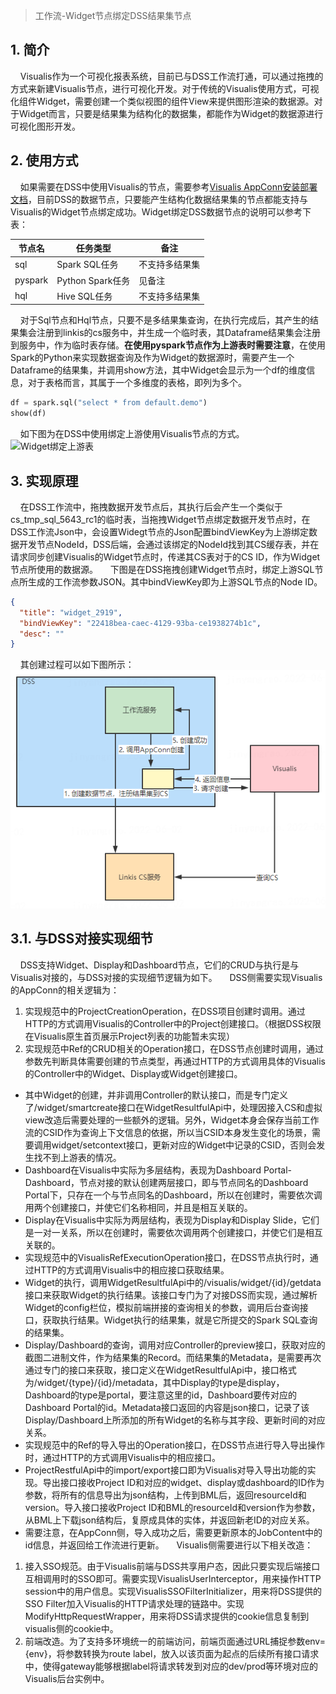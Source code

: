 > 工作流-Widget节点绑定DSS结果集节点

## 1. 简介

&nbsp;&nbsp;&nbsp;&nbsp;Visualis作为一个可视化报表系统，目前已与DSS工作流打通，可以通过拖拽的方式来新建Visualis节点，进行可视化开发。对于传统的Visualis使用方式，可视化组件Widget，需要创建一个类似视图的组件View来提供图形渲染的数据源。对于Widget而言，只要是结果集为结构化的数据集，都能作为Widget的数据源进行可视化图形开发。

## 2. 使用方式
&nbsp;&nbsp;&nbsp;&nbsp;如果需要在DSS中使用Visualis的节点，需要参考[Visualis AppConn安装部署文档]()，目前DSS的数据节点，只要能产生结构化数据结果集的节点都能支持与Visualis的Widget节点绑定成功。Widget绑定DSS数据节点的说明可以参考下表：

|节点名|任务类型|备注|
|-----|-----|-----|
|sql|Spark SQL任务|不支持多结果集|
|pyspark|Python Spark任务|见备注|
|hql|Hive SQL任务|不支持多结果集|

&nbsp;&nbsp;&nbsp;&nbsp;对于Sql节点和Hql节点，只要不是多结果集查询，在执行完成后，其产生的结果集会注册到linkis的cs服务中，并生成一个临时表，其Dataframe结果集会注册到服务中，作为临时表存储。**在使用pyspark节点作为上游表时需要注意**，在使用Spark的Python来实现数据查询及作为Widget的数据源时，需要产生一个Dataframe的结果集，并调用show方法，其中Widget会显示为一个df的维度信息，对于表格而言，其属于一个多维度的表格，即列为多个。
```python
df = spark.sql("select * from default.demo")
show(df)
```
&nbsp;&nbsp;&nbsp;&nbsp;如下图为在DSS中使用绑定上游使用Visualis节点的方式。
![Widget绑定上游表](./../images/widget_databind_sql.gif)

## 3. 实现原理
&nbsp;&nbsp;&nbsp;&nbsp;在DSS工作流中，拖拽数据开发节点后，其执行后会产生一个类似于cs_tmp_sql_5643_rc1的临时表，当拖拽Widget节点绑定数据开发节点时，在DSS工作流Json中，会设置Widegt节点的Json配置bindViewKey为上游绑定数据开发节点NodeId，DSS后端，会通过该绑定的NodeId找到其CS缓存表，并在请求同步创建Visualis的Widget节点时，传递其CS表对于的CS ID，作为Widget节点所使用的数据源。
&nbsp;&nbsp;&nbsp;&nbsp;下图是在DSS拖拽创建Widget节点时，绑定上游SQL节点所生成的工作流参数JSON。其中bindViewKey即为上游SQL节点的Node ID。
```json
{
  "title": "widget_2919",
  "bindViewKey": "22418bea-caec-4129-93ba-ce1938274b1c",
  "desc": ""
}
```
&nbsp;&nbsp;&nbsp;&nbsp;其创建过程可以如下图所示：
![绑定数据节点](../images/sql_databind.png)

## 3.1. 与DSS对接实现细节
&nbsp;&nbsp;&nbsp;&nbsp;DSS支持Widget、Display和Dashboard节点，它们的CRUD与执行是与Visualis对接的，与DSS对接的实现细节逻辑为如下。
&nbsp;&nbsp;&nbsp;&nbsp;DSS侧需要实现Visualis的AppConn的相关逻辑为：
1. 实现规范中的ProjectCreationOperation，在DSS项目创建时调用。通过HTTP的方式调用Visualis的Controller中的Project创建接口。（根据DSS权限在Visualis原生首页展示Project列表的功能暂未实现）
2. 实现规范中Ref的CRUD相关的Operation接口，在DSS节点创建时调用，通过参数先判断具体需要创建的节点类型，再通过HTTP的方式调用具体的Visualis的Controller中的Widget、Display或Widget创建接口。
  * 其中Widget的创建，并非调用Controller的默认接口，而是专门定义了/widget/smartcreate接口在WidgetResultfulApi中，处理因接入CS和虚拟view改造后需要处理的一些额外的逻辑。另外，Widget本身会保存当前工作流的CSID作为查询上下文信息的依据，所以当CSID本身发生变化的场景，需要调用widget/setcontext接口，更新对应的Widget中记录的CSID，否则会发生找不到上游表的情况。
  * Dashboard在Visualis中实际为多层结构，表现为Dashboard Portal-Dashboard，节点对接的默认创建两层接口，即与节点同名的Dashboard Portal下，只存在一个与节点同名的Dashboard，所以在创建时，需要依次调用两个创建接口，并使它们名称相同，并且是相互关联的。
  * Display在Visualis中实际为两层结构，表现为Display和Display Slide，它们是一对一关系，所以在创建时，需要依次调用两个创建接口，并使它们是相互关联的。
  * 实现规范中的VisualisRefExecutionOperation接口，在DSS节点执行时，通过HTTP的方式调用Visualis中的相应接口获取结果。
  * Widget的执行，调用WidgetResultfulApi中的/visualis/widget/{id}/getdata接口来获取Widget的执行结果。该接口专门为了对接DSS而实现，通过解析Widget的config栏位，模拟前端拼接的查询相关的参数，调用后台查询接口，获取执行结果。Widget执行的结果集，就是它所提交的Spark SQL查询的结果集。
  * Display/Dashboard的查询，调用对应Controller的preview接口，获取对应的截图二进制文件，作为结果集的Record。而结果集的Metadata，是需要再次通过专门的接口来获取，接口定义在WidgetResultfulApi中，接口格式为/widget/{type}/{id}/metadata，其中Display的type是display，Dashboard的type是portal，要注意这里的id，Dashboard要传对应的Dashboard Portal的id。Metadata接口返回的内容是json接口，记录了该Display/Dashboard上所添加的所有Widget的名称与其字段、更新时间的对应关系。
  * 实现规范中的Ref的导入导出的Operation接口，在DSS节点进行导入导出操作时，通过HTTP的方式调用Visualis中的相应接口。
  * ProjectRestfulApi中的import/export接口即为Visualis对导入导出功能的实现。导出接口接收Project ID和对应的widget、display或dashboard的ID作为参数，将所有的信息导出为json结构，上传到BML后，返回resourceId和version。导入接口接收Project ID和BML的resourceId和version作为参数，从BML上下载json结构后，复原成具体的实体，并返回新老ID的对应关系。
 *	需要注意，在AppConn侧，导入成功之后，需要更新原本的JobContent中的id信息，并返回给工作流进行更新。
&nbsp;&nbsp;&nbsp;&nbsp;Visualis侧需要进行以下相关改造：
1. 接入SSO规范。由于Visualis前端与DSS共享用户态，因此只要实现后端接口互相调用时的SSO即可。需要实现VisualisUserInterceptor，用来操作HTTP session中的用户信息。实现VisualisSSOFilterInitializer，用来将DSS提供的SSO Filter加入Visualis的HTTP请求处理的链路中。实现ModifyHttpRequestWrapper，用来将DSS请求提供的cookie信息复制到visualis侧的cookie中。
2. 前端改造。为了支持多环境统一的前端访问，前端页面通过URL捕捉参数env={env}，将参数转换为route label，放入以该页面为起点的后续所有接口请求中，使得gateway能够根据label将请求转发到对应的dev/prod等环境对应的Visualis后台实例中。
